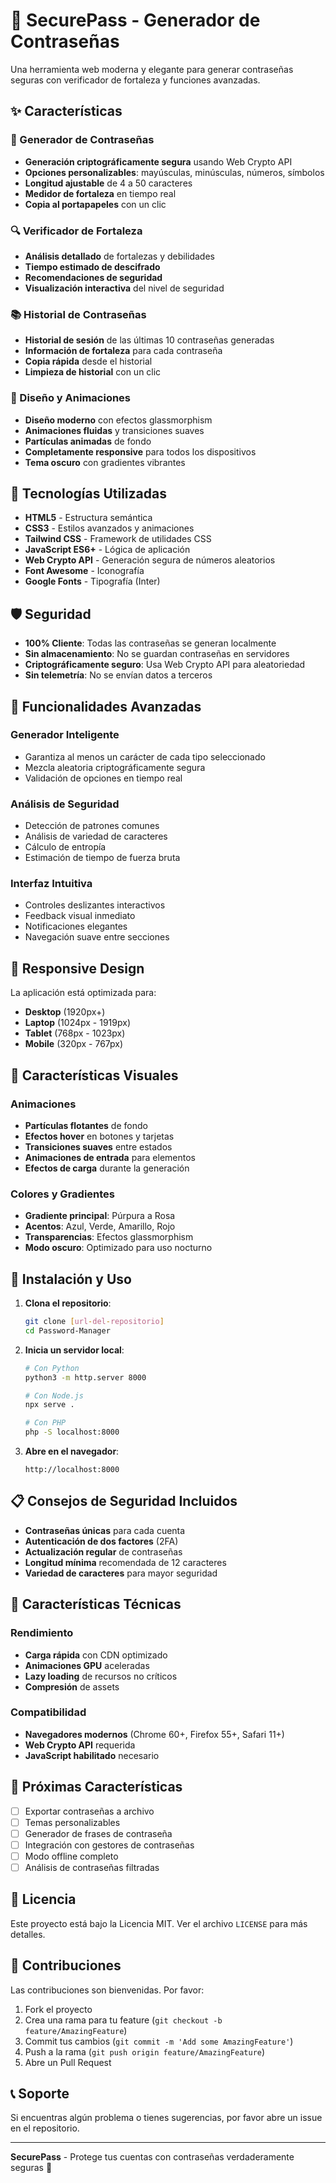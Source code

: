 # 🔐 SecurePass - Generador de Contraseñas

Una herramienta web moderna y elegante para generar contraseñas seguras con verificador de fortaleza y funciones avanzadas.

## ✨ Características

### 🎯 Generador de Contraseñas
- **Generación criptográficamente segura** usando Web Crypto API
- **Opciones personalizables**: mayúsculas, minúsculas, números, símbolos
- **Longitud ajustable** de 4 a 50 caracteres
- **Medidor de fortaleza** en tiempo real
- **Copia al portapapeles** con un clic

### 🔍 Verificador de Fortaleza
- **Análisis detallado** de fortalezas y debilidades
- **Tiempo estimado de descifrado**
- **Recomendaciones de seguridad**
- **Visualización interactiva** del nivel de seguridad

### 📚 Historial de Contraseñas
- **Historial de sesión** de las últimas 10 contraseñas generadas
- **Información de fortaleza** para cada contraseña
- **Copia rápida** desde el historial
- **Limpieza de historial** con un clic

### 🎨 Diseño y Animaciones
- **Diseño moderno** con efectos glassmorphism
- **Animaciones fluidas** y transiciones suaves
- **Partículas animadas** de fondo
- **Completamente responsive** para todos los dispositivos
- **Tema oscuro** con gradientes vibrantes

## 🚀 Tecnologías Utilizadas

- **HTML5** - Estructura semántica
- **CSS3** - Estilos avanzados y animaciones
- **Tailwind CSS** - Framework de utilidades CSS
- **JavaScript ES6+** - Lógica de aplicación
- **Web Crypto API** - Generación segura de números aleatorios
- **Font Awesome** - Iconografía
- **Google Fonts** - Tipografía (Inter)

## 🛡️ Seguridad

- **100% Cliente**: Todas las contraseñas se generan localmente
- **Sin almacenamiento**: No se guardan contraseñas en servidores
- **Criptográficamente seguro**: Usa Web Crypto API para aleatoriedad
- **Sin telemetría**: No se envían datos a terceros

## 🎯 Funcionalidades Avanzadas

### Generador Inteligente
- Garantiza al menos un carácter de cada tipo seleccionado
- Mezcla aleatoria criptográficamente segura
- Validación de opciones en tiempo real

### Análisis de Seguridad
- Detección de patrones comunes
- Análisis de variedad de caracteres
- Cálculo de entropía
- Estimación de tiempo de fuerza bruta

### Interfaz Intuitiva
- Controles deslizantes interactivos
- Feedback visual inmediato
- Notificaciones elegantes
- Navegación suave entre secciones

## 📱 Responsive Design

La aplicación está optimizada para:
- **Desktop** (1920px+)
- **Laptop** (1024px - 1919px)
- **Tablet** (768px - 1023px)
- **Mobile** (320px - 767px)

## 🎨 Características Visuales

### Animaciones
- **Partículas flotantes** de fondo
- **Efectos hover** en botones y tarjetas
- **Transiciones suaves** entre estados
- **Animaciones de entrada** para elementos
- **Efectos de carga** durante la generación

### Colores y Gradientes
- **Gradiente principal**: Púrpura a Rosa
- **Acentos**: Azul, Verde, Amarillo, Rojo
- **Transparencias**: Efectos glassmorphism
- **Modo oscuro**: Optimizado para uso nocturno

## 🔧 Instalación y Uso

1. **Clona el repositorio**:
   ```bash
   git clone [url-del-repositorio]
   cd Password-Manager
   ```

2. **Inicia un servidor local**:
   ```bash
   # Con Python
   python3 -m http.server 8000
   
   # Con Node.js
   npx serve .
   
   # Con PHP
   php -S localhost:8000
   ```

3. **Abre en el navegador**:
   ```
   http://localhost:8000
   ```

## 📋 Consejos de Seguridad Incluidos

- **Contraseñas únicas** para cada cuenta
- **Autenticación de dos factores** (2FA)
- **Actualización regular** de contraseñas
- **Longitud mínima** recomendada de 12 caracteres
- **Variedad de caracteres** para mayor seguridad

## 🌟 Características Técnicas

### Rendimiento
- **Carga rápida** con CDN optimizado
- **Animaciones GPU** aceleradas
- **Lazy loading** de recursos no críticos
- **Compresión** de assets

### Compatibilidad
- **Navegadores modernos** (Chrome 60+, Firefox 55+, Safari 11+)
- **Web Crypto API** requerida
- **JavaScript habilitado** necesario

## 🎯 Próximas Características

- [ ] Exportar contraseñas a archivo
- [ ] Temas personalizables
- [ ] Generador de frases de contraseña
- [ ] Integración con gestores de contraseñas
- [ ] Modo offline completo
- [ ] Análisis de contraseñas filtradas

## 📄 Licencia

Este proyecto está bajo la Licencia MIT. Ver el archivo `LICENSE` para más detalles.

## 🤝 Contribuciones

Las contribuciones son bienvenidas. Por favor:

1. Fork el proyecto
2. Crea una rama para tu feature (`git checkout -b feature/AmazingFeature`)
3. Commit tus cambios (`git commit -m 'Add some AmazingFeature'`)
4. Push a la rama (`git push origin feature/AmazingFeature`)
5. Abre un Pull Request

## 📞 Soporte

Si encuentras algún problema o tienes sugerencias, por favor abre un issue en el repositorio.

---

**SecurePass** - Protege tus cuentas con contraseñas verdaderamente seguras 🔐
